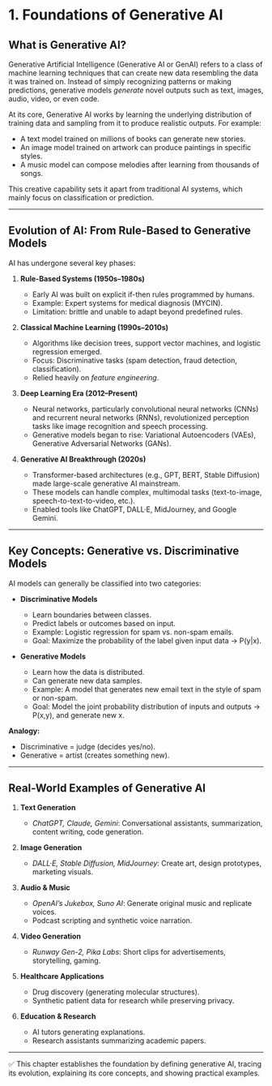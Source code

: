 # 1. Foundations of Generative AI

## What is Generative AI?

Generative Artificial Intelligence (Generative AI or GenAI) refers to a class of machine learning techniques that can create new data resembling the data it was trained on. Instead of simply recognizing patterns or making predictions, generative models *generate* novel outputs such as text, images, audio, video, or even code.

At its core, Generative AI works by learning the underlying distribution of training data and sampling from it to produce realistic outputs. For example:

* A text model trained on millions of books can generate new stories.
* An image model trained on artwork can produce paintings in specific styles.
* A music model can compose melodies after learning from thousands of songs.

This creative capability sets it apart from traditional AI systems, which mainly focus on classification or prediction.

---

## Evolution of AI: From Rule-Based to Generative Models

AI has undergone several key phases:

1. **Rule-Based Systems (1950s–1980s)**

   * Early AI was built on explicit if-then rules programmed by humans.
   * Example: Expert systems for medical diagnosis (MYCIN).
   * Limitation: brittle and unable to adapt beyond predefined rules.

2. **Classical Machine Learning (1990s–2010s)**

   * Algorithms like decision trees, support vector machines, and logistic regression emerged.
   * Focus: Discriminative tasks (spam detection, fraud detection, classification).
   * Relied heavily on *feature engineering*.

3. **Deep Learning Era (2012–Present)**

   * Neural networks, particularly convolutional neural networks (CNNs) and recurrent neural networks (RNNs), revolutionized perception tasks like image recognition and speech processing.
   * Generative models began to rise: Variational Autoencoders (VAEs), Generative Adversarial Networks (GANs).

4. **Generative AI Breakthrough (2020s)**

   * Transformer-based architectures (e.g., GPT, BERT, Stable Diffusion) made large-scale generative AI mainstream.
   * These models can handle complex, multimodal tasks (text-to-image, speech-to-text-to-video, etc.).
   * Enabled tools like ChatGPT, DALL·E, MidJourney, and Google Gemini.

---

## Key Concepts: Generative vs. Discriminative Models

AI models can generally be classified into two categories:

* **Discriminative Models**

  * Learn boundaries between classes.
  * Predict labels or outcomes based on input.
  * Example: Logistic regression for spam vs. non-spam emails.
  * Goal: Maximize the probability of the label given input data → P(y|x).

* **Generative Models**

  * Learn how the data is distributed.
  * Can generate new data samples.
  * Example: A model that generates new email text in the style of spam or non-spam.
  * Goal: Model the joint probability distribution of inputs and outputs → P(x,y), and generate new x.

**Analogy:**

* Discriminative = judge (decides yes/no).
* Generative = artist (creates something new).

---

## Real-World Examples of Generative AI

1. **Text Generation**

   * *ChatGPT, Claude, Gemini*: Conversational assistants, summarization, content writing, code generation.

2. **Image Generation**

   * *DALL·E, Stable Diffusion, MidJourney*: Create art, design prototypes, marketing visuals.

3. **Audio & Music**

   * *OpenAI’s Jukebox, Suno AI*: Generate original music and replicate voices.
   * Podcast scripting and synthetic voice narration.

4. **Video Generation**

   * *Runway Gen-2, Pika Labs*: Short clips for advertisements, storytelling, gaming.

5. **Healthcare Applications**

   * Drug discovery (generating molecular structures).
   * Synthetic patient data for research while preserving privacy.

6. **Education & Research**

   * AI tutors generating explanations.
   * Research assistants summarizing academic papers.

---

✅ This chapter establishes the foundation by defining generative AI, tracing its evolution, explaining its core concepts, and showing practical examples.
